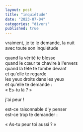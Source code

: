 ```yaml
---
layout: post
title: "inquiétude"
date: "2023-07-04"
categories: "divers"
published: true
---
```


vraiment, je te le demande, la nuit  
avec toute son inquiétude  

quand la vérité te blesse  
quand le cœur te chavire à l'envers  
quand la tête te tombe devant  
et qu'elle te regarde  
les yeux droits dans les yeux  
et qu'elle te demande :  
« Es-tu là ? »  

j'ai peur !  

est-ce raisonnable d'y penser  
est-ce trop te demander :  

« As-tu peur toi aussi ? »  
